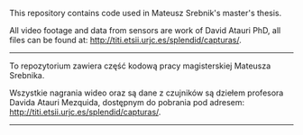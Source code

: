 
This repository contains code used in Mateusz Srebnik's master's thesis.

All video footage and data from sensors are work of David Atauri PhD,
all files can be found at: http://titi.etsii.urjc.es/splendid/capturas/.

---

To repozytorium zawiera część kodową pracy magisterskiej Mateusza Srebnika.

Wszystkie nagrania wideo oraz są dane z czujników są dziełem profesora Davida Atauri Mezquida, 
dostępnym do pobrania pod adresem: http://titi.etsii.urjc.es/splendid/capturas/.

---



